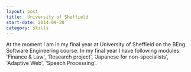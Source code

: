 ```yaml
---
layout: post
title:  University of Sheffield
start-date: 2014-09-20
category: skills
---
```

At the moment I am in my final year at University of Sheffield on the BEng Software Engineering course.
In my final year I have following modules: 'Finance & Law', 'Research project', 'Japanese for non-specialists',
'Adaptive Web', 'Speech Processing'.
